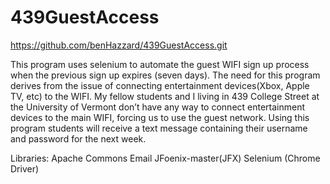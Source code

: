 # 439GuestAccess
https://github.com/benHazzard/439GuestAccess.git

This program uses selenium to automate the guest WIFI sign up process when the previous sign up expires (seven days).  The need for this 
program derives from the issue of connecting entertainment devices(Xbox, Apple TV, etc) to the WIFI. My fellow students and I living in 439
College Street at the University of Vermont don’t have any way to connect entertainment devices to the main WIFI, forcing us to 
use the guest network. Using this program students will receive a text message containing their username and password for the next week. 

Libraries: 
Apache Commons Email
JFoenix-master(JFX)
Selenium (Chrome Driver)


